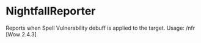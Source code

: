 NightfallReporter
=================

Reports when Spell Vulnerability debuff is applied to the target. Usage: /nfr [Wow 2.4.3]